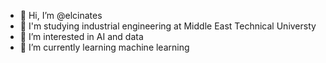 - 👋 Hi, I’m @elcinates
- :school_satchel: I'm studying industrial engineering at Middle East Technical Universty
- 👀 I’m interested in AI and data 
- 🌱 I’m currently learning machine learning 


<!---
elcinates/elcinates is a ✨ special ✨ repository because its `README.md` (this file) appears on your GitHub profile.
You can click the Preview link to take a look at your changes.
--->
